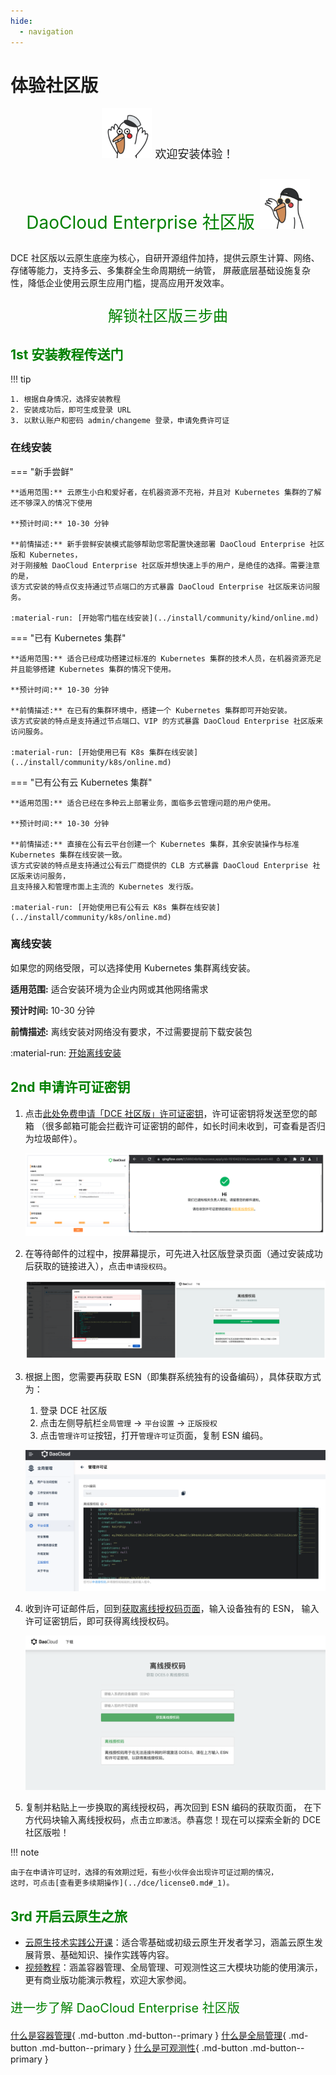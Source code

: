 ```yaml
---
hide:
  - navigation
---
```


# 体验社区版

<div style="text-align: center;">
  <p style="font-size: 18px;"><img src="./images/hu01.gif" alt="Image" width="80"> 欢迎安装体验！</p>
  <p style="font-size: 28px; color: green;">DaoCloud Enterprise 社区版 <img src="./images/hu02.gif" alt="Image" width="80"></p>
</div>

DCE 社区版以云原生底座为核心，自研开源组件加持，提供云原生计算、网络、存储等能力，支持多云、多集群全生命周期统一纳管，
屏蔽底层基础设施复杂性，降低企业使用云原生应用门槛，提高应用开发效率。

<div style="text-align: center;">
  <p style="font-size: 24px; color: green;">解锁社区版三步曲</p>
</div>

## <font color="green"><strong>1st</strong> 安装教程传送门</font>

!!! tip

    1. 根据自身情况，选择安装教程
    2. 安装成功后，即可生成登录 URL
    3. 以默认账户和密码 admin/changeme 登录，申请免费许可证

### 在线安装

=== "新手尝鲜"

    **适用范围:** 云原生小白和爱好者，在机器资源不充裕，并且对 Kubernetes 集群的了解还不够深入的情况下使用

    **预计时间:** 10-30 分钟

    **前情描述:** 新手尝鲜安装模式能够帮助您零配置快速部署 DaoCloud Enterprise 社区版和 Kubernetes，
    对于刚接触 DaoCloud Enterprise 社区版并想快速上手的用户，是绝佳的选择。需要注意的是，
    该方式安装的特点仅支持通过节点端口的方式暴露 DaoCloud Enterprise 社区版来访问服务。

    :material-run: [开始零门槛在线安装](../install/community/kind/online.md)

=== "已有 Kubernetes 集群"

    **适用范围:** 适合已经成功搭建过标准的 Kubernetes 集群的技术人员，在机器资源充足并且能够搭建 Kubernetes 集群的情况下使用。

    **预计时间:** 10-30 分钟

    **前情描述:** 在已有的集群环境中，搭建一个 Kubernetes 集群即可开始安装。
    该方式安装的特点是支持通过节点端口、VIP 的方式暴露 DaoCloud Enterprise 社区版来访问服务。

    :material-run: [开始使用已有 K8s 集群在线安装](../install/community/k8s/online.md)

=== "已有公有云 Kubernetes 集群"

    **适用范围:** 适合已经在多种云上部署业务，面临多云管理问题的用户使用。

    **预计时间:** 10-30 分钟

    **前情描述:** 直接在公有云平台创建一个 Kubernetes 集群，其余安装操作与标准 Kubernetes 集群在线安装一致。
    该方式安装的特点是支持通过公有云厂商提供的 CLB 方式暴露 DaoCloud Enterprise 社区版来访问服务，
    且支持接入和管理市面上主流的 Kubernetes 发行版。

    :material-run: [开始使用已有公有云 K8s 集群在线安装](../install/community/k8s/online.md)

### 离线安装

如果您的网络受限，可以选择使用 Kubernetes 集群离线安装。

**适用范围:** 适合安装环境为企业内网或其他网络需求

**预计时间:** 10-30 分钟

**前情描述:** 离线安装对网络没有要求，不过需要提前下载安装包

:material-run: [开始离线安装](../install/community/k8s/offline.md)

## <font color="green"><strong>2nd</strong> 申请许可证密钥</font>

1. 点击[此处免费申请「DCE 社区版」许可证密钥](https://qingflow.com/f/58604bf8)，许可证密钥将发送至您的邮箱
  （很多邮箱可能会拦截许可证密钥的邮件，如长时间未收到，可查看是否归为垃圾邮件）。

    ![check mail](./images/license01.png)

2. 在等待邮件的过程中，按屏幕提示，可先进入社区版登录页面（通过安装成功后获取的链接进入），点击`申请授权码`。

    ![get code](./images/license02.png)

3. 根据上图，您需要再获取 ESN（即集群系统独有的设备编码），具体获取方式为：

    1. 登录 DCE 社区版
    2. 点击左侧导航栏`全局管理` -> `平台设置` -> `正版授权`
    3. 点击`管理许可证`按钮，打开`管理许可证`页面，复制 ESN 编码。

    ![esn](./images/license03.png)

4. 收到许可证邮件后，回到[获取离线授权码页面](https://license.daocloud.io/dce5-license)，输入设备独有的 ESN，
   输入许可证密钥后，即可获得离线授权码。

    ![get offline](./images/license04.png)

5. 复制并粘贴上一步换取的离线授权码，再次回到 ESN 编码的获取页面，
   在下方代码块输入离线授权码，点击`立即激活`。恭喜您！现在可以探索全新的 DCE 社区版啦！

!!! note

    由于在申请许可证时，选择的有效期过短，有些小伙伴会出现许可证过期的情况，
    这时，可点击[查看更多续期操作](../dce/license0.md#_1)。

## <font color="green"><strong>3rd</strong> 开启云原生之旅</font>

- [云原生技术实践公开课](https://appu8cplrlw7661.h5.xiaoeknow.com)：适合零基础或初级云原生开发者学习，涵盖云原生发展背景、基础知识、操作实践等内容。
- [视频教程](../videos/index.md)：涵盖容器管理、全局管理、可观测性这三大模块功能的使用演示，更有商业版功能演示教程，欢迎大家参阅。

<p style="font-size: 20px; color: green;">进一步了解 DaoCloud Enterprise 社区版</p>

[什么是容器管理](../kpanda/intro/index.md){ .md-button .md-button--primary }
[什么是全局管理](../ghippo/intro/index.md){ .md-button .md-button--primary }
[什么是可观测性](../insight/intro/index.md){ .md-button .md-button--primary }
